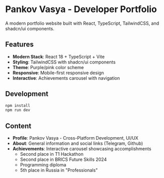 # Pankov Vasya - Developer Portfolio

A modern portfolio website built with React, TypeScript, TailwindCSS, and shadcn/ui components.

## Features

- **Modern Stack**: React 18 + TypeScript + Vite
- **Styling**: TailwindCSS with shadcn/ui components 
- **Theme**: Purple/pink color scheme
- **Responsive**: Mobile-first responsive design
- **Interactive**: Achievements carousel with navigation

## Development

```bash
npm install
npm run dev
```

## Content

- **Profile**: Pankov Vasya - Cross-Platform Development, UI/UX
- **About**: General information and social links (Telegram, Github)
- **Achievements**: Interactive carousel showcasing accomplishments
  - Second place in T1 Hackathon
  - Second place in BRICS Future Skills 2024
  - Programming diploma
  - 5th place in Russia in "Professionals"

